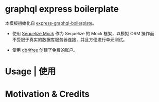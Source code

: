 # graphql express boilerplate

本模板初始化自 [express-graphql-boilerplate](https://github.com/aichbauer/express-graphql-boilerplate)。

* 使用 [Sequelize Mock](https://sequelize-mock.readthedocs.io/en/stable/) 作为 Sequelize 的 Mock 框架，以模拟 ORM 操作而不受限于真实的数据库服务器连接，并且方便进行单元测试。

* 使用 [db4free](https://www.db4free.net/signup.php) 创建了免费的账户。

# Usage | 使用

# Motivation & Credits